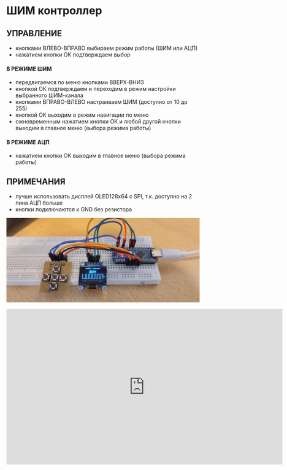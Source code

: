 # ШИМ контроллер

## УПРАВЛЕНИЕ
- кнопками ВЛЕВО-ВПРАВО выбираем режим работы (ШИМ или АЦП)
- нажатием кнопки ОК подтверждаем выбор
#### В РЕЖИМЕ ШИМ
- передвигаемся по меню кнопками ВВЕРХ-ВНИЗ
- кнопкой ОК подтверждаем и переходим в режим настройки выбранного ШИМ-канала
- кнопками ВПРАВО-ВЛЕВО настраиваем ШИМ (доступно от 10 до 255)
- кнопкой ОК выходим в режим навигации по меню
- ожновременным нажатием кнопки ОК и любой другой кнопки выходим в главное меню (выбора режима работы)
#### В РЕЖИМЕ АЦП
- нажатием кнопки ОК выходим в главное меню (выбора режима работы)

## ПРИМЕЧАНИЯ
- лучше использовать дисплей OLED128x64 с SPI, т.к. доступно на 2 пина АЦП больше
- кнопки подключаются к GND без резистора

![в сборе](https://github.com/DIY-Elecron1cs/PWM_controller/blob/main/images/IMG_20250119_104348.jpg?raw=true)

<iframe width="720" height="405" src="https://rutube.ru/play/embed/33fb061a1eb1790251ead2220df7adf1/" frameBorder="0" allow="clipboard-write; autoplay" webkitAllowFullScreen mozallowfullscreen allowFullScreen></iframe>
